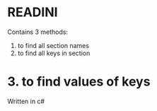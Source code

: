 # READINI
Contains 3 methods:
  1. to find all section names
  2. to find all keys in section
 <H1> 3. to find values of keys</h1>
Written in c#
